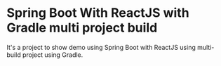 # Spring Boot With ReactJS with Gradle multi project build
It's a project to show demo using Spring Boot with ReactJS using multi-build project using Gradle.
